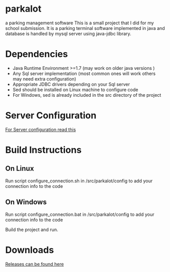 # parkalot
a parking management software
This is a small project that I did for my school submission. 
It is a parking terminal software implemented in java and database is handled by mysql server using java-jdbc library. 

<h1>Dependencies</h1>
<ul>
	<li>Java Runtime Environment  >=1.7 
		(may work on older java versions )</li>
	<li>Any Sql server implementation 
		(most common ones will work others may need extra configuration)</li>
	<li>Appropriate JDBC drivers depending on your Sql server</li>
	<li>Sed should be installed on Linux machine to configure code</li>
	<li>For Windows, sed is already included in the src directory of the project</li>
</ul>

<h1>Server Configuration</h1>
<a href="https://github.com/LLL2yu/parkalot/blob/master/server%20configuration">For Server configuration read this</a>
<br>
<h1>Build Instructions</h1>
<h2>On Linux</h2>
<p>Run script configure_connection.sh in /src/parkalot/config to add your connection info to the code</p>
<h2>On Windows</h2>
<p>Run script configure_connection.bat in /src/parkalot/config to add your connection info to the code</p>
<p>Build the project and run.</p>
<h1>Downloads</h1>
<a href="https://github.com/LLL2yu/parkalot/releases">Releases can be found here</a>
